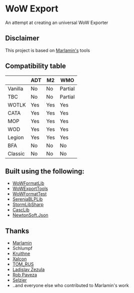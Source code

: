# WoW Export

An attempt at creating an universal WoW Exporter

## Disclaimer

This project is based on [Marlamin's](https://github.com/Marlamin) tools

## Compatibility table

| | ADT | M2 | WMO |
| --- | --- | --- | --- |
| Vanilla | No | No | Partial |
| TBC | No | No | Partial |
| WOTLK | Yes | Yes | Yes |
| CATA | Yes | Yes | Yes |
| MOP | Yes | Yes | Yes |
| WOD | Yes | Yes | Yes |
| Legion | Yes | Yes | Yes |
| BFA | No | No | No |
| Classic | No | No | No |

## Built using the following:

* [WoWFormatLib](https://github.com/Marlamin/WoWFormatLib)
* [WoWExportTools](https://github.com/Marlamin/WoWExportTools)
* [WoWFormatTest](https://github.com/Marlamin/WoWFormatTest)
* [SereniaBLPLib](https://github.com/WoW-Tools/SereniaBLPLib)
* [StormLibSharp](https://github.com/robpaveza/stormlibsharp)
* [CascLib](https://github.com/WoW-Tools/CascLib)
* [NewtonSoft.Json](https://github.com/JamesNK/Newtonsoft.Json)

## Thanks

* [Marlamin](https://github.com/Marlamin)
* Schlumpf
* [Kruithne](https://github.com/Kruithne)
* [Xalcon](https://github.com/Xalcon)
* [TOM_RUS](https://github.com/tomrus88)
* [Ladislav Zezula](https://github.com/ladislav-zezula)
* [Rob Paveza](https://github.com/robpaveza)
* [Selzier](https://github.com/Selzier)
* ..and everyone else who contributed to Marlamin's work

